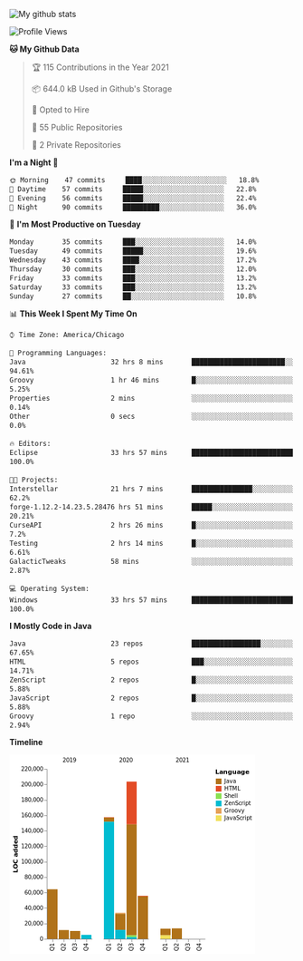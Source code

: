 ![My github stats](https://github-readme-stats.vercel.app/api?username=romvoid95&theme=gruvbox&include_all_commits=true&show_icons=true")

<!--START_SECTION:waka-->
![Profile Views](http://img.shields.io/badge/Profile%20Views-0-blue)

**🐱 My Github Data** 

> 🏆 115 Contributions in the Year 2021
 > 
> 📦 644.0 kB Used in Github's Storage 
 > 
> 💼 Opted to Hire
 > 
> 📜 55 Public Repositories 
 > 
> 🔑 2 Private Repositories  
 > 
**I'm a Night 🦉** 

```text
🌞 Morning    47 commits     ████░░░░░░░░░░░░░░░░░░░░░   18.8% 
🌆 Daytime    57 commits     █████░░░░░░░░░░░░░░░░░░░░   22.8% 
🌃 Evening    56 commits     █████░░░░░░░░░░░░░░░░░░░░   22.4% 
🌙 Night      90 commits     █████████░░░░░░░░░░░░░░░░   36.0%

```
📅 **I'm Most Productive on Tuesday** 

```text
Monday       35 commits     ███░░░░░░░░░░░░░░░░░░░░░░   14.0% 
Tuesday      49 commits     █████░░░░░░░░░░░░░░░░░░░░   19.6% 
Wednesday    43 commits     ████░░░░░░░░░░░░░░░░░░░░░   17.2% 
Thursday     30 commits     ███░░░░░░░░░░░░░░░░░░░░░░   12.0% 
Friday       33 commits     ███░░░░░░░░░░░░░░░░░░░░░░   13.2% 
Saturday     33 commits     ███░░░░░░░░░░░░░░░░░░░░░░   13.2% 
Sunday       27 commits     ██░░░░░░░░░░░░░░░░░░░░░░░   10.8%

```


📊 **This Week I Spent My Time On** 

```text
⌚︎ Time Zone: America/Chicago

💬 Programming Languages: 
Java                     32 hrs 8 mins       ███████████████████████░░   94.61% 
Groovy                   1 hr 46 mins        █░░░░░░░░░░░░░░░░░░░░░░░░   5.25% 
Properties               2 mins              ░░░░░░░░░░░░░░░░░░░░░░░░░   0.14% 
Other                    0 secs              ░░░░░░░░░░░░░░░░░░░░░░░░░   0.0%

🔥 Editors: 
Eclipse                  33 hrs 57 mins      █████████████████████████   100.0%

🐱‍💻 Projects: 
Interstellar             21 hrs 7 mins       ███████████████░░░░░░░░░░   62.2% 
forge-1.12.2-14.23.5.28476 hrs 51 mins       █████░░░░░░░░░░░░░░░░░░░░   20.21% 
CurseAPI                 2 hrs 26 mins       █░░░░░░░░░░░░░░░░░░░░░░░░   7.2% 
Testing                  2 hrs 14 mins       █░░░░░░░░░░░░░░░░░░░░░░░░   6.61% 
GalacticTweaks           58 mins             ░░░░░░░░░░░░░░░░░░░░░░░░░   2.87%

💻 Operating System: 
Windows                  33 hrs 57 mins      █████████████████████████   100.0%

```

**I Mostly Code in Java** 

```text
Java                     23 repos            █████████████████░░░░░░░░   67.65% 
HTML                     5 repos             ███░░░░░░░░░░░░░░░░░░░░░░   14.71% 
ZenScript                2 repos             █░░░░░░░░░░░░░░░░░░░░░░░░   5.88% 
JavaScript               2 repos             █░░░░░░░░░░░░░░░░░░░░░░░░   5.88% 
Groovy                   1 repo              ░░░░░░░░░░░░░░░░░░░░░░░░░   2.94%

```


**Timeline**

![Chart not found](https://raw.githubusercontent.com/ROMVoid95/ROMVoid95/master/charts/bar_graph.png) 


<!--END_SECTION:waka-->
